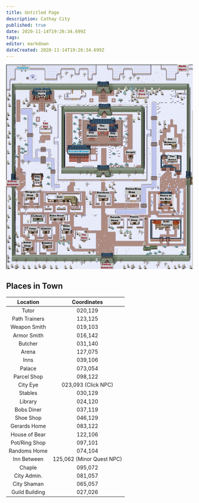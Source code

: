 ```yaml
---
title: Untitled Page
description: Cathay City
published: true
date: 2020-11-14T19:26:34.699Z
tags: 
editor: markdown
dateCreated: 2020-11-14T19:26:34.699Z
---
```


![cathay.png](/cathay.png)
## Places in Town
| Location | Coordinates |
| :---: | :---: |
|Tutor |020,129|
|Path Trainers |123,125|
|Weapon Smith  |  019,103|
|Armor Smith  |   016,142|
|Butcher    |    031,140|
|Arena   |                  127,075|
|Inns   |                     039,106|
Palace |                   073,054|
|Parcel Shop     |       098,122|
|City Eye         |         023,093 (Click NPC)|
|Stables     |              030,129 
|Library    |                024,120
|Bobs Diner    |         037,119
|Shoe Shop       |      046,129 
|Gerards Home    |   083,122 
|House of Bear   |    122,106 
|Pot/Ring Shop   |    097,101 
|Randoms Home   | 074,104 
|Inn Between  |125,062 (Minor Quest NPC)
|Chaple       |           095,072 
|City Admin.    |       081,057 
|City Shaman    |     065,057 
|Guild Building   |    027,026  